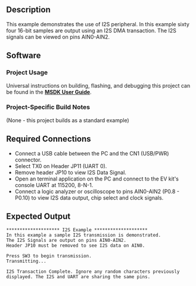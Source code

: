 ## Description

This example demonstrates the use of I2S peripheral. In this example sixty four 16-bit samples are output using an I2S DMA transaction. The I2S signals can be viewed on pins AIN0-AIN2.

## Software

### Project Usage

Universal instructions on building, flashing, and debugging this project can be found in the **[MSDK User Guide](https://analog-devices-msdk.github.io/msdk/USERGUIDE/)**.

### Project-Specific Build Notes

(None - this project builds as a standard example)

## Required Connections

-   Connect a USB cable between the PC and the CN1 (USB/PWR) connector.
-   Select TX0 on Header JP11 (UART 0).
-   Remove header JP10 to view I2S Data Signal.
-   Open an terminal application on the PC and connect to the EV kit's console UART at 115200, 8-N-1.
-   Connect a logic analyzer or oscilloscope to pins AIN0-AIN2 (P0.8 - P0.10) to view I2S data output, chip select and clock signals.

## Expected Output

```
******************** I2S Example ********************
In this example a sample I2S transmission is demonstrated.
The I2S Signals are output on pins AIN0-AIN2.
Header JP10 must be removed to see I2S data on AIN0.

Press SW3 to begin transmission.
Transmitting...

I2S Transaction Complete. Ignore any random characters previously
displayed. The I2S and UART are sharing the same pins.

```
